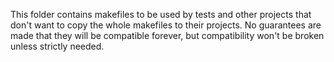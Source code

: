 This folder contains makefiles to be used by tests and other projects that don't
want to copy the whole makefiles to their projects. No guarantees are made that
they will be compatible forever, but compatibility won't be broken unless
strictly needed.
